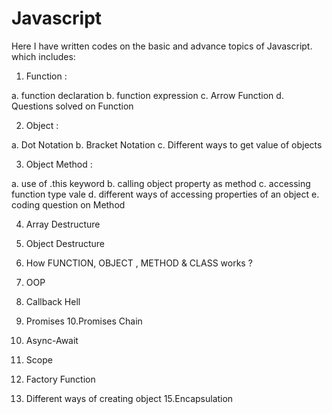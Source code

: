 # Javascript

Here I have written codes on the basic and advance topics of Javascript. which includes:

1. Function :

a. function declaration
b. function expression
c. Arrow Function
d. Questions solved on Function


2. Object :

a. Dot Notation
b. Bracket Notation
c. Different ways to get value of objects

3. Object Method :

a. use of .this keyword
b. calling object property as method
c. accessing function type vale
d. different ways of accessing properties of an object
e. coding question on Method

4. Array Destructure
5. Object Destructure

6. How FUNCTION, OBJECT , METHOD & CLASS works ?

7. OOP
8. Callback Hell
9. Promises
10.Promises Chain
11. Async-Await
12. Scope
13. Factory Function
14. Different ways of creating object
15.Encapsulation
